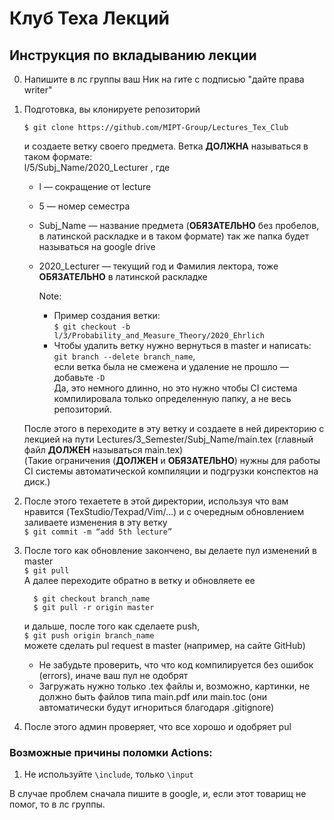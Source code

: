 # Клуб Теха Лекций

## Инструкция по вкладыванию лекции 
0. Напишите в лс группы ваш Ник на гите с подписью "дайте права writer"
1. Подготовка, вы клонируете репозиторий 

   ```$ git clone https://github.com/MIPT-Group/Lectures_Tex_Club```  

   и создаете ветку своего предмета. Ветка **ДОЛЖНА** называться в таком формате:   
   l/5/Subj_Name/2020_Lecturer , где  

   - l — сокращение от lecture  

   - 5 — номер семестра   

   - Subj_Name — название предмета (**ОБЯЗАТЕЛЬНО** без пробелов, в латинской раскладке и в таком формате) так же папка будет называться на google drive   

   - 2020_Lecturer — текущий год и Фамилия лектора, тоже **ОБЯЗАТЕЛЬНО** в латинской раскладке  

     Note:  

     - Пример создания ветки:  
       ```$ git checkout -b l/3/Probability_and_Measure_Theory/2020_Ehrlich```  
     - Чтобы удалить ветку нужно вернуться в master и написать:   
        ```git branch --delete branch_name```,   
       если ветка была не смежена и удаление не прошло — добавьте ```-D```  
       Да, это немного длинно, но это нужно чтобы CI система компилировала только определенную папку, а не весь репозиторий.  

   После этого в переходите в эту ветку и создаете в ней директорию с лекцией на пути Lectures/3_Semester/Subj_Name/main.tex (главный файл **ДОЛЖЕН** называться main.tex)   
   (Такие ограничения  (**ДОЛЖЕН** и **ОБЯЗАТЕЛЬНО**) нужны для работы  CI системы автоматической компиляции и подгрузки конспектов на диск.)

2. После этого техаетете в этой  директории, используя что вам нравится (TexStudio/Texpad/Vim/…) и с очередным обновлением заливаете изменения в эту ветку  
    ```$ git commit -m “add 5th lecture”```  

3. После того как обновление закончено, вы делаете пул изменений в master   
   ```$ git pull```   
   А далее переходите обратно в ветку и обновляете ее   

   ```
     $ git checkout branch_name
     $ git pull -r origin master
   ```

   и дальше, после того как сделаете push,  
   ```$ git push origin branch_name```   
   можете сделать pul request в master (например, на сайте GitHub)    

   - Не забудьте проверить, что что код компилируется без ошибок (errors), иначе ваш пул не одобрят          
   - Загружать нужно только .tex файлы и, возможно, картинки, не должно быть файлов типа main.pdf или main.toc (они автоматически будут игнориться благодаря .gitignore) 

 4. После этого админ проверяет, что все хорошо и одобряет pul  

 ### Возможные причины поломки Actions:

  1. Не используйте ```\include```, только `\input`  

В случае проблем сначала пишите в google, и, если этот товарищ не помог, то в лс группы.  

